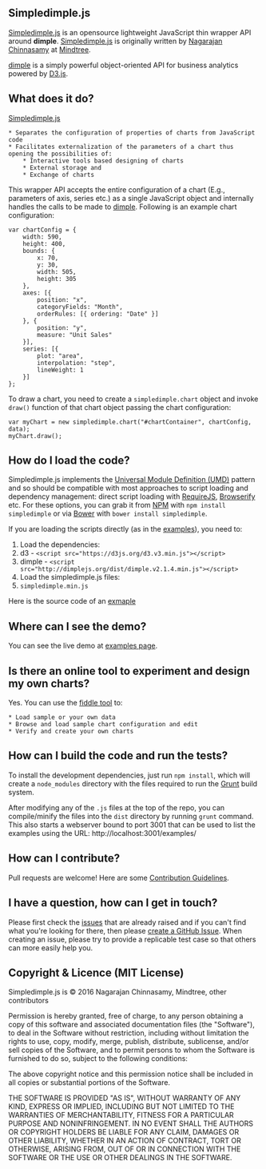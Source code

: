## Simpledimple.js ##

[Simpledimple.js](http://nagarajanchinnasamy.com/simpledimple) is an opensource lightweight JavaScript thin wrapper API around **dimple**. [Simpledimple.js](http://nagarajanchinnasamy.com/simpledimple) is originally written by [Nagarajan Chinnasamy](https://github.com/nagarajanchinnasamy/) at [Mindtree](http://mindtree.com/).

[dimple](http://dimplejs.org/) is a simply powerful object-oriented API for business analytics powered by [D3.js](https://d3js.org/).

## What does it do? ##

[Simpledimple.js](http://nagarajanchinnasamy.com/simpledimple)

    * Separates the configuration of properties of charts from JavaScript code
    * Facilitates externalization of the parameters of a chart thus opening the possibilities of:
        * Interactive tools based designing of charts
        * External storage and
        * Exchange of charts

This wrapper API accepts the entire configuration of a chart (E.g., parameters of axis, series etc.) as a single JavaScript object and internally handles the calls to be made to [dimple](http://dimplejs.org/). Following is an example chart configuration:

    var chartConfig = {
        width: 590,
        height: 400,
        bounds: {
            x: 70,
            y: 30,
            width: 505,
            height: 305
        },
        axes: [{
            position: "x",
            categoryFields: "Month",
            orderRules: [{ ordering: "Date" }]
        }, {
            position: "y",
            measure: "Unit Sales"
        }],
        series: [{
            plot: "area",
            interpolation: "step",
            lineWeight: 1
        }]
    };

  To draw a chart, you need to create a `simpledimple.chart` object and invoke `draw()` function of that chart object passing the chart configuration:

    var myChart = new simpledimple.chart("#chartContainer", chartConfig, data);
    myChart.draw();

## How do I load the code?

Simpledimple.js implements the [Universal Module Definition (UMD)](https://github.com/umdjs/umd) pattern and so should be compatible with most approaches to script loading and dependency management: direct script loading with [RequireJS](http://requirejs.org/), [Browserify](http://browserify.org/) etc. For these options, you can grab it from [NPM](https://www.npmjs.com/package/simpledimple) with `npm install simpledimple` or via [Bower](http://bower.io/) with `bower install simpledimple`.

If you are loading the scripts directly (as in the [examples](http://nagarajanchinnasamy.com/simpledimple)), you need to:

1. Load the dependencies:
  1. d3  - `<script src="https://d3js.org/d3.v3.min.js"></script>`
  2. dimple - `<script src="http://dimplejs.org/dist/dimple.v2.1.4.min.js"></script>`
2. Load the simpledimple.js files:
  1. `simpledimple.min.js`

Here is the source code of an [exmaple](https://github.com/nagarajanchinnasamy/simpledimple/blob/master/examples/area_steps_horizontal.html) 

## Where can I see the demo?

You can see the live demo at [examples page](http://nagarajanchinnasamy.com/simpledimple/viewer/index.html).

## Is there an online tool to experiment and design my own charts?

Yes. You can use the [fiddle tool](http://nagarajanchinnasamy.com/simpledimple/fiddle/index.html) to:

    * Load sample or your own data
    * Browse and load sample chart configuration and edit
    * Verify and create your own charts


## How can I build the code and run the tests?

To install the development dependencies, just run `npm install`, which will create a `node_modules` directory with the files required to run the [Grunt](http://gruntjs.com/) build system.

After modifying any of the `.js` files at the top of the repo, you can compile/minify the files into the `dist` directory by running `grunt` command. This also starts a webserver bound to port 3001 that can be used to list the examples using the URL: http://localhost:3001/examples/

## How can I contribute?

Pull requests are welcome! Here are some [Contribution Guidelines](https://github.com/nagarajanchinnasamy/simpledimple/blob/master/CONTRIBUTING.md).

## I have a question, how can I get in touch?

Please first check the [issues](https://github.com/nagarajanchinnasamy/simpledimple/issues) that are already raised and if you can't find what you're looking for there, then please [create a GitHub  Issue](https://github.com/nagarajanchinnasamy/simpledimple/issues/new). When creating an issue, please try to provide a replicable test case so that others can more easily help you.

## Copyright & Licence (MIT License)

Simpledimple.js is © 2016 Nagarajan Chinnasamy, Mindtree, other contributors

Permission is hereby granted, free of charge, to any person obtaining a copy of this software and associated documentation files (the "Software"), to deal in the Software without restriction, including without limitation the rights to use, copy, modify, merge, publish, distribute, sublicense, and/or sell copies of the Software, and to permit persons to whom the Software is furnished to do so, subject to the following conditions:

The above copyright notice and this permission notice shall be included in all copies or substantial portions of the Software.

THE SOFTWARE IS PROVIDED "AS IS", WITHOUT WARRANTY OF ANY KIND, EXPRESS OR IMPLIED, INCLUDING BUT NOT LIMITED TO THE WARRANTIES OF MERCHANTABILITY, FITNESS FOR A PARTICULAR PURPOSE AND NONINFRINGEMENT. IN NO EVENT SHALL THE AUTHORS OR COPYRIGHT HOLDERS BE LIABLE FOR ANY CLAIM, DAMAGES OR OTHER LIABILITY, WHETHER IN AN ACTION OF CONTRACT, TORT OR OTHERWISE, ARISING FROM, OUT OF OR IN CONNECTION WITH THE SOFTWARE OR THE USE OR OTHER DEALINGS IN THE SOFTWARE.
